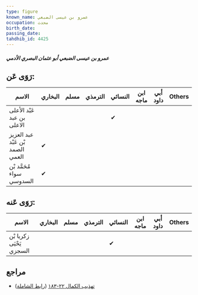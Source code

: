 ```yaml
---
type: figure
known_name: عمرو بن عيسى الضبعي
occupation: محدث
birth_date:
passing_date:
tahdhib_id: 4425
---
```

##### عمرو بن عيسى الضبعي أبو عثمان البصري الأدمي

## رَوَى عَن:
| الاسم                            | البخاري | مسلم | الترمذي | النسائي | ابن ماجه | أبي داود | Others |
| -------------------------------- | ------- | ---- | ------- | ------- | -------- | -------- | ------ |
| عَبْد الأعلى بن عبد الاعلى       |         |      |         | ✔       |          |          |        |
| عبد العزيز بْن عَبْد الصمد العمي | ✔       |      |         |         |          |          |        |
| مُحَمَّد بْن سواء السدوسي        | ✔       |      |         |         |          |          |        |
## رَوَى عَنه:
| الاسم                    | البخاري | مسلم | الترمذي | النسائي | ابن ماجه | أبي داود | Others |
| ------------------------ | ------- | ---- | ------- | ------- | -------- | -------- | ------ |
| زكريا بْن يَحْيَى السجزي |         |      |         | ✔       |          |          |        |
## مراجع
- [تهذيب الكمال ٢٢-١٨٣](obsidian://open?vault=Tahdhib-al-Kamal&file=Figures/٤٤٢٥-عمرو%20بن%20عيسى%20الضبعي%20أبو%20عثمان%20البصري%20الأدمي) ([رابط الشاملة](https://shamela.ws/book/3722/11436))